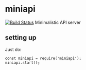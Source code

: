 # miniapi
[![Build Status](https://travis-ci.org/pxai/miniapi.svg?branch=master)](https://travis-ci.org/pxai/miniapi)
Minimalistic API server

## setting up

Just do:
```node
const miniapi = require('miniapi');
miniapi.start();
```
